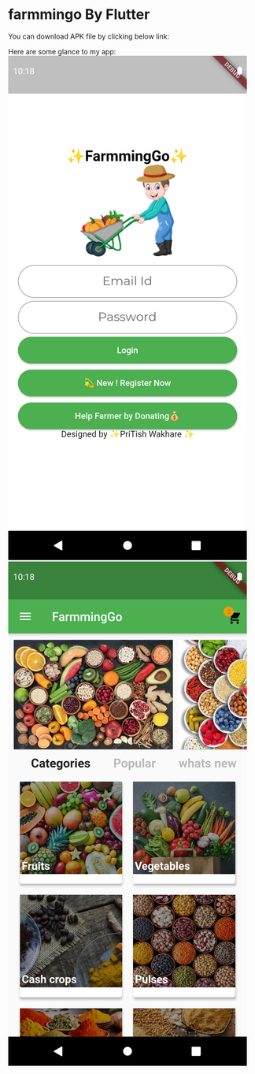 # farmmingo By Flutter 




You can download APK file by clicking below link:
  
 
  
Here are some glance to my app:
![image](https://github.com/Pritish-Wakhare/FarrmingGo-by-flutter/blob/master/screenshot/Screenshot_1620757898.png)
![image](https://github.com/Pritish-Wakhare/FarrmingGo-by-flutter/blob/master/screenshot/Screenshot_1619698956.png)                                                                  

